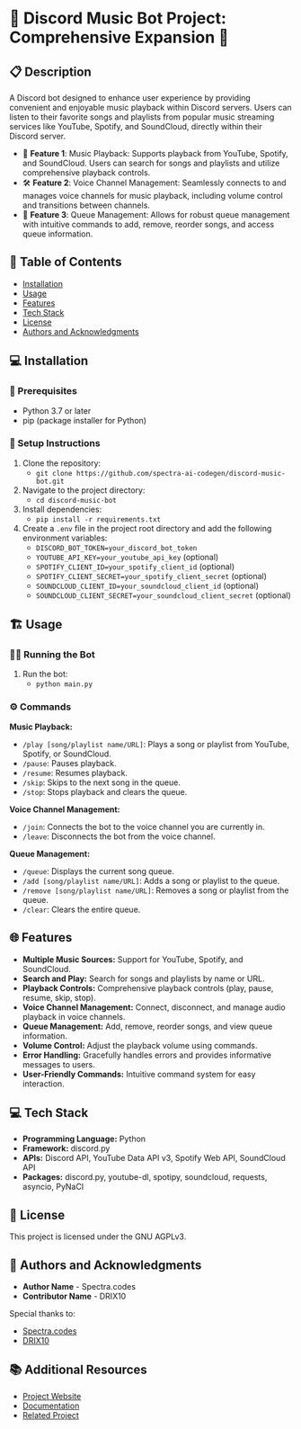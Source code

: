 # 🌟 Discord Music Bot Project: Comprehensive Expansion 🌟

## 📋 Description

A Discord bot designed to enhance user experience by providing convenient and enjoyable music playback within Discord servers. Users can listen to their favorite songs and playlists from popular music streaming services like YouTube, Spotify, and SoundCloud, directly within their Discord server. 

- 🎯 **Feature 1**: Music Playback: Supports playback from YouTube, Spotify, and SoundCloud. Users can search for songs and playlists and utilize comprehensive playback controls. 
- 🛠️ **Feature 2**: Voice Channel Management: Seamlessly connects to and manages voice channels for music playback, including volume control and transitions between channels.
- 🚀 **Feature 3**: Queue Management: Allows for robust queue management with intuitive commands to add, remove, reorder songs, and access queue information.

## 📑 Table of Contents

- [Installation](#installation)
- [Usage](#usage)
- [Features](#features)
- [Tech Stack](#tech-stack)
- [License](#license)
- [Authors and Acknowledgments](#authors-and-acknowledgments)

## 💻 Installation

### 🔧 Prerequisites

- Python 3.7 or later
- pip (package installer for Python)

### 🚀 Setup Instructions

1. Clone the repository:
   - `git clone https://github.com/spectra-ai-codegen/discord-music-bot.git`
2. Navigate to the project directory:
   - `cd discord-music-bot`
3. Install dependencies:
   - `pip install -r requirements.txt`
4. Create a `.env` file in the project root directory and add the following environment variables:
   - `DISCORD_BOT_TOKEN=your_discord_bot_token`
   - `YOUTUBE_API_KEY=your_youtube_api_key` (optional)
   - `SPOTIFY_CLIENT_ID=your_spotify_client_id` (optional)
   - `SPOTIFY_CLIENT_SECRET=your_spotify_client_secret` (optional)
   - `SOUNDCLOUD_CLIENT_ID=your_soundcloud_client_id` (optional)
   - `SOUNDCLOUD_CLIENT_SECRET=your_soundcloud_client_secret` (optional)

## 🏗️ Usage

### 🏃‍♂️ Running the Bot

1. Run the bot:
   - `python main.py`

### ⚙️ Commands

**Music Playback:**

- `/play [song/playlist name/URL]`: Plays a song or playlist from YouTube, Spotify, or SoundCloud.
- `/pause`: Pauses playback.
- `/resume`: Resumes playback.
- `/skip`: Skips to the next song in the queue.
- `/stop`: Stops playback and clears the queue.

**Voice Channel Management:**

- `/join`: Connects the bot to the voice channel you are currently in.
- `/leave`: Disconnects the bot from the voice channel.

**Queue Management:**

- `/queue`: Displays the current song queue.
- `/add [song/playlist name/URL]`: Adds a song or playlist to the queue.
- `/remove [song/playlist name/URL]`: Removes a song or playlist from the queue.
- `/clear`: Clears the entire queue.

## 🌐 Features

- **Multiple Music Sources:** Support for YouTube, Spotify, and SoundCloud.
- **Search and Play:** Search for songs and playlists by name or URL.
- **Playback Controls:** Comprehensive playback controls (play, pause, resume, skip, stop).
- **Voice Channel Management:** Connect, disconnect, and manage audio playback in voice channels.
- **Queue Management:** Add, remove, reorder songs, and view queue information.
- **Volume Control:** Adjust the playback volume using commands.
- **Error Handling:** Gracefully handles errors and provides informative messages to users.
- **User-Friendly Commands:** Intuitive command system for easy interaction.

## 💻 Tech Stack

- **Programming Language:** Python
- **Framework:** discord.py
- **APIs:** Discord API, YouTube Data API v3, Spotify Web API, SoundCloud API
- **Packages:** discord.py, youtube-dl, spotipy, soundcloud, requests, asyncio, PyNaCl

## 📜 License

This project is licensed under the GNU AGPLv3.

## 👥 Authors and Acknowledgments

- **Author Name** - Spectra.codes
- **Contributor Name** - DRIX10

Special thanks to:

- [Spectra.codes](https://spectra.codes)
- [DRIX10](https://github.com/Drix10)

## 📚 Additional Resources

- [Project Website](https://example.com)
- [Documentation](https://example.com/docs)
- [Related Project](https://example.com/related)